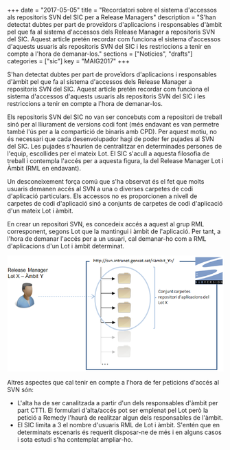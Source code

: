 +++
date        = "2017-05-05"
title       = "Recordatori sobre el sistema d'accessos als repositoris SVN del SIC per a Release Managers"
description = "S'han detectat dubtes per part de proveïdors d'aplicacions i responsables d'àmbit pel que fa al sistema d'accessos dels Release Manager a repositoris SVN del SIC. Aquest article pretén recordar com funciona el sistema d'accessos d'aquests usuaris als repositoris SVN del SIC i les restriccions a tenir en compte a l'hora de demanar-los."
sections    = ["Notícies", "drafts"]
categories  = ["sic"]
key         = "MAIG2017"
+++

S'han detectat dubtes per part de proveïdors d'aplicacions i responsables d'àmbit pel que fa al sistema d'accessos dels Release Manager a repositoris SVN del SIC. Aquest article pretén recordar com funciona el sistema d'accessos d'aquests usuaris als repositoris SVN del SIC i les restriccions a tenir en compte a l'hora de demanar-los.

Els repositoris SVN del SIC no van ser concebuts com a repositori de treball sinó per al lliurament de versions codi font (més endavant es van permetre també l'ús per a la compartició de binaris amb CPD). Per aquest motiu, no és necessari que cada desenvolupador hagi de poder fer pujades al SVN del SIC. Les pujades s'haurien de centralitzar en determinades persones de l'equip, escollides per el mateix Lot. El SIC s'acull a aquesta filosofia de treball i contempla l'accés per a aquesta figura, la del Release Manager Lot i Àmbit (RML en endavant).

Un desconeixement força comú que s'ha observat és el fet que molts usuaris demanen accés al SVN a una o diverses carpetes de codi d'aplicació particulars. Els accessos no es proporcionen a nivell de carpetes de codi d'aplicació sinó a conjunts de carpetes de codi d'aplicació d'un mateix Lot i àmbit. 

En crear un repositori SVN, es concedeix accés a aquest al grup RML corresponent, segons Lot que la mantingui i àmbit de l'aplicació. Per tant, a l'hora de demanar l'accés per a un usuari, cal demanar-ho com a RML d'aplicacions d'un Lot i àmbit determinat.

![Accés per a RML](/images/news/accessosRML.png)

Altres aspectes que cal tenir en compte a l'hora de fer peticions d'accés al SVN són:

* L'alta ha de ser canalitzada a partir d'un dels responsables d'àmbit per part CTTI. El formulari d'alta/accés pot ser emplenat pel Lot però la petició a Remedy l'haurà de realitzar algun dels responsables de l'àmbit.
* El SIC limita a 3 el nombre d'usuaris RML de Lot i àmbit. S'entén que en determinats escenaris és requerit disposar-ne de més i en alguns casos i sota estudi s'ha contemplat ampliar-ho.

